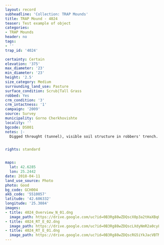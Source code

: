 ```yaml
---
layout: record
subheadline: 'Collection: TRAP Mounds'
title: TRAP Mound - 4024
teaser: Test example of object
categories:
- TRAP Mounds
header: no
tags:
- ''
trap_id: '4024'

certainty: Certain
elevation: '375'
max_diameter: '23'
min_diameter: '23'
height: '2.5'
size_category: Medium
surrounding_land_use: Pasture
surface_condition: Scrub|Tall Grass
robbed: Yes
crm_condition: '3'
crm_intactness: '1'
campaign: '2009'
source: Survey
municipality: Gorno Cherkhovishte
locality: ''
bgcode: DS001
notes: |-
  Digged throught (tunnel), visible soil structure in robbers' trench.


rights: standard


maps:
  lat: 42.6285
  lon: 25.2442
date: 2018-04-11
land_use_source: Photo
photo: Good
bg_code: GCH004
akb_code: '5510057'
latitude: '42.606332'
longitude: '25.3084'
images:
- title: 4024_Overview_N_01.dng
  image_path: https://drive.google.com/uc?id=0B3Rg88wZDQscX0p3a2tHaXBqUXM
- title: 4024_RT_E_02.dng
  image_path: https://drive.google.com/uc?id=0B3Rg88wZDQscLXdyNmR2a0cyLVU
- title: 4024_RT_E_01.dng
  image_path: https://drive.google.com/uc?id=0B3Rg88wZDQscRG5iYkJacVBTMXc
---
```

